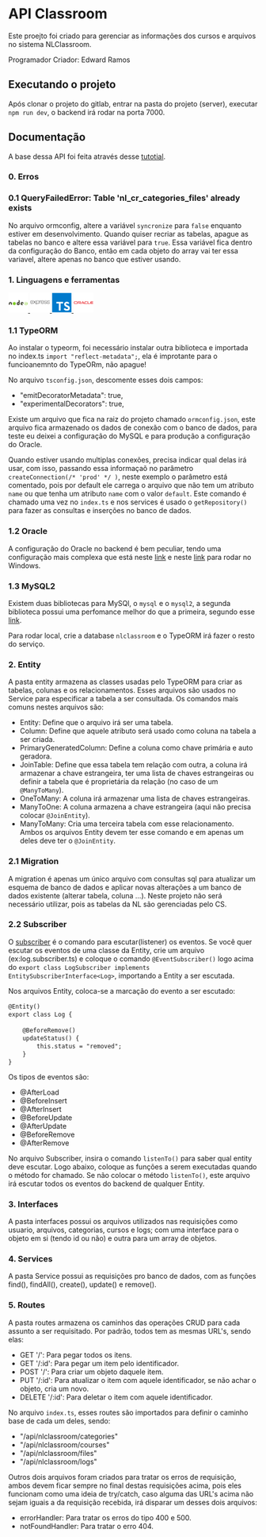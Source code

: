 # API Classroom

Este proejto foi criado para gerenciar as informações dos cursos e arquivos no sistema NLClassroom.

Programador Criador: Edward Ramos

## Executando o projeto

Após clonar o projeto do gitlab, entrar na pasta do projeto (server), executar `npm run dev`, o backend irá rodar na porta 7000.

## Documentação

A base dessa API foi feita através desse <a href="https://auth0.com/blog/node-js-and-typescript-tutorial-build-a-crud-api/">tutotial</a>.

### 0. Erros

### 0.1 QueryFailedError: Table 'nl_cr_categories_files' already exists

No arquivo ormconfig, altere a variável `syncronize` para `false` enquanto estiver em desenvolvimento. Quando quiser recriar as tabelas, apague as tabelas no banco e altere essa variável para `true`. Essa variável fica dentro da configuração do Banco, então em cada objeto do array vai ter essa variavel, altere apenas no banco que estiver usando.

### 1. Linguagens e ferramentas

<a href="https://nodejs.org" target="_blank"> <img src="https://raw.githubusercontent.com/devicons/devicon/master/icons/nodejs/nodejs-original-wordmark.svg" alt="nodejs" width="40" height="40"/> </a> <a href="https://expressjs.com" target="_blank"> <img src="https://raw.githubusercontent.com/devicons/devicon/master/icons/express/express-original-wordmark.svg" alt="express" width="40" height="40"/> </a> <a href="https://www.typescriptlang.org/" target="_blank"> <img src="https://raw.githubusercontent.com/devicons/devicon/master/icons/typescript/typescript-original.svg" alt="typescript" width="40" height="40"/> </a> <a href="https://www.oracle.com/" target="_blank"> <img src="https://raw.githubusercontent.com/devicons/devicon/master/icons/oracle/oracle-original.svg" alt="oracle" width="40" height="40"/> </a>

### 1.1 TypeORM

Ao instalar o typeorm, foi necessário instalar outra biblioteca e importada no index.ts `import "reflect-metadata";`, ela é improtante para o funcioanemnto do TypeORm, não apague!

No arquivo `tsconfig.json`, descomente esses dois campos:

- "emitDecoratorMetadata": true,
- "experimentalDecorators": true,

Existe um arquivo que fica na raiz do projeto chamado `ormconfig.json`, este arquivo fica armazenado os dados de conexão com o banco de dados, para teste eu deixei a configuração do MySQL e para produção a configuração do Oracle.

Quando estiver usando multiplas conexões, precisa indicar qual delas irá usar, com isso, passando essa informaçaõ no parâmetro `createConnection(/* 'prod' */ )`, neste exemplo o parâmetro está comentado, pois por default ele carrega o arquivo que não tem um atributo `name` ou que tenha um atributo `name` com o valor `default`. Este comando é chamado uma vez no `index.ts` e nos services é usado o `getRepository()` para fazer as consultas e inserções no banco de dados.

### 1.2 Oracle

A configuração do Oracle no backend é bem peculiar, tendo uma configuração mais complexa que está neste <a href="https://github.com/oracle/node-oracledb">link</a> e neste <a href="https://oracle.github.io/node-oracledb/INSTALL.html#windowsinstallation">link</a> para rodar no Windows.

### 1.3 MySQL2

Existem duas bibliotecas para MySQl, o `mysql` e o `mysql2`, a segunda biblioteca possui uma perfomance melhor do que a primeira, segundo esse <a href="https://stackoverflow.com/questions/25344661/what-is-the-difference-between-mysql-mysql2-considering-nodejs">link</a>.

Para rodar local, crie a database `nlclassroom` e o TypeORM irá fazer o resto do serviço.

### 2. Entity

A pasta entity armazena as classes usadas pelo TypeORM para criar as tabelas, colunas e os relacionamentos. Esses arquivos são usados no Service para especificar a tabela a ser consultada. Os comandos mais comuns nestes arquivos são:

- Entity: Define que o arquivo irá ser uma tabela.
- Column: Define que aquele atributo será usado como coluna na tabela a ser criada.
- PrimaryGeneratedColumn: Define a coluna como chave primária e auto geradora.
- JoinTable: Define que essa tabela tem relação com outra, a coluna irá armazenar a chave estrangeira, ter uma lista de chaves estrangeiras ou definir a tabela que é proprietária da relação (no caso de um `@ManyToMany`).
- OneToMany: A coluna irá armazenar uma lista de chaves estrangeiras.
- ManyToOne: A coluna armazena a chave estrangeira (aqui não precisa colocar `@JoinEntity`).
- ManyToMany: Cria uma terceira tabela com esse relacionamento. Ambos os arquivos Entity devem ter esse comando e em apenas um deles deve ter o `@JoinEntity`.

### 2.1 Migration

A migration é apenas um único arquivo com consultas sql para atualizar um esquema de banco de dados e aplicar novas alterações a um banco de dados existente (alterar tabela, coluna ...). Neste projeto não será necessário utilizar, pois as tabelas da NL são gerenciadas pelo CS.

### 2.2 Subscriber

O <a href="https://github.com/typeorm/typeorm/blob/master/docs/listeners-and-subscribers.md">subscriber</a> é o comando para escutar(listener) os eventos. Se você quer escutar os eventos de uma classe da Entity, crie um arquivo (ex:log.subscriber.ts) e coloque o comando `@EventSubscriber()` logo acima do `export class LogSubscriber implements EntitySubscriberInterface<Log>`, importando a Entity a ser escutada.

Nos arquivos Entity, coloca-se a marcação do evento a ser escutado:

```
@Entity()
export class Log {

    @BeforeRemove()
    updateStatus() {
        this.status = "removed";
    }
}
```

Os tipos de eventos são:

- @AfterLoad
- @BeforeInsert
- @AfterInsert
- @BeforeUpdate
- @AfterUpdate
- @BeforeRemove
- @AfterRemove

No arquivo Subscriber, insira o comando `listenTo()` para saber qual entity deve escutar. Logo abaixo, coloque as funções a serem executadas quando o método for chamado. Se não colocar o método `listenTo()`, este arquivo irá escutar todos os eventos do backend de qualquer Entity.

### 3. Interfaces

A pasta interfaces possui os arquivos utilizados nas requisições como usuario, arquivos, categorias, cursos e logs; com uma interface para o objeto em si (tendo id ou não) e outra para um array de objetos.

### 4. Services

A pasta Service possui as requisições pro banco de dados, com as funções find(), findAll(), create(), update() e remove().

### 5. Routes

A pasta routes armazena os caminhos das operações CRUD para cada assunto a ser requisitado.
Por padrão, todos tem as mesmas URL's, sendo elas:

- GET '/': Para pegar todos os itens.
- GET '/:id': Para pegar um item pelo identificador.
- POST '/': Para criar um objeto daquele item.
- PUT '/:id': Para atualizar o item com aquele identificador, se não achar o objeto, cria um novo.
- DELETE '/:id': Para deletar o item com aquele identificador.

No arquivo `index.ts`, esses routes são importados para definir o caminho base de cada um deles, sendo:

- "/api/nlclassroom/categories"
- "/api/nlclassroom/courses"
- "/api/nlclassroom/files"
- "/api/nlclassroom/logs"

Outros dois arquivos foram criados para tratar os erros de requisição, ambos devem ficar sempre no final destas requisições acima, pois eles funcionam como uma ideia de try/catch, caso alguma das URL's acima não sejam iguais a da requisição recebida, irá disparar um desses dois arquivos:

- errorHandler: Para tratar os erros do tipo 400 e 500.
- notFoundHandler: Para tratar o erro 404.
